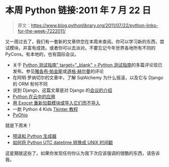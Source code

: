 # 本周 Python 链接:2011 年 7 月 22 日

> 原文：<https://www.blog.pythonlibrary.org/2011/07/22/python-links-for-the-week-7222011/>

又一周过去了，我们有一套新的文章供您在本周末查阅。你可以学习新的东西，尝试模块，并富有成效。或者你可以去派对。不要忘记今年世界各地所有不同的 PyCons。有本地的，也有国际会议。

*   关于 [Python 测试指南" target="_blank" > Python 测试指南](http://www.amazon.com/gp/product/1849514666/ref=as_li_ss_tl?ie=UTF8&tag=thmovsthpy-20&linkCode=as2&camp=217145&creative=399373&creativeASIN=1849514666)的多篇评论现已发布。参见[雅各布·帕金斯](http://streamhacker.com/2011/07/18/python-testing-cookbook-review/)或[道格·赫尔曼](http://blog.doughellmann.com/2011/07/book-review-python-testing-cookbook.html)的评论
*   在阿明·罗纳切尔的文章中，了解 SqlAlchemy 为什么摇滚，以及它与 Django 的 ORM 有何不同
*   说到 Django，这篇文章是对 Django 的[会议的介绍](http://eli.thegreenplace.net/2011/06/24/how-django-sessions-work-introduction/)
*   [Python 在云中的应用](http://cloudnumbers.com/your-python-application-in-the-cloud)
*   [用 Exocet 重新加载模块或导入它们而不导入](http://gc-taylor.com/blog/2011/7/20/exocet-makes-code-reloading-easy/)
*   一款 Python 4 Kids [Tkinter 教程](http://python4kids.wordpress.com/2011/07/18/tkinter-tinkering-graphical-user-interfaces/)
*   [PyOhio](http://pythonsprints.com/2011/07/22/pyohio-conference-and-sprints-osu/)

就是下周末！

*   [预读和 Python 生成器](http://pythonconquerstheuniverse.wordpress.com/2011/07/22/read-ahead-and-python-generators/)
*   [如何将 Python UTC datetime 转换成 UNIX 时间戳](http://ruslanspivak.com/2011/07/20/how-to-convert-python-utc-datetime-object-to-unix-timestamp/)

这星期就这些了。如果你发现任何你认为我下次应该强调的很酷的东西，请告诉我。